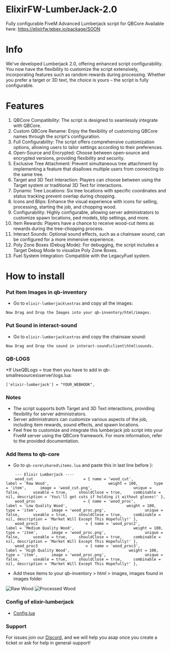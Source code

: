 # ElixirFW-LumberJack-2.0
Fully configurable FiveM Advanced Lumberjack script for QBCore
Available here: https://elixirfw.tebex.io/package/SOON

# Info
We've developed Lumberjack 2.0, offering enhanced script configurability. You now have the flexibility to customize the script extensively, incorporating features such as random rewards during processing. Whether you prefer a target or 3D text, the choice is yours – the script is fully configurable.

# Features
1. QBCore Compatibility: The script is designed to seamlessly integrate with QBCore.
2. Custom QBCore Rename: Enjoy the flexibility of customizing QBCore names through the script's configuration.
3. Full Configurability: The script offers comprehensive customization options, allowing users to tailor settings according to their preferences.
4. Open-Source and Encrypted: Choose between open-source and encrypted versions, providing flexibility and security.
5. Exclusive Tree Attachment: Prevent simultaneous tree attachment by implementing a feature that disallows multiple users from connecting to the same tree.
6. Target and 3D Text Interaction: Players can choose between using the Target system or traditional 3D Text for interactions.
7. Dynamic Tree Locations: Six tree locations with specific coordinates and status tracking prevent overlap during chopping.
8. Icons and Blips: Enhance the visual experience with icons for selling, processing, starting the job, and chopping wood.
9. Configurability: Highly configurable, allowing server administrators to customize spawn locations, ped models, blip settings, and more.
10. Item Rewards: Players have a chance to receive wood-cut items as rewards during the tree-chopping process.
11. Interact Sounds: Optional sound effects, such as a chainsaw sound, can be configured for a more immersive experience.
12. Poly Zone Boxes (Debug Mode): For debugging, the script includes a Target Debug Mode to visualize Poly Zone Boxes.
13. Fuel System Integration: Compatible with the LegacyFuel system.

# How to install
### Put Item Images in qb-inventory
* Go to ``elixir-lumberjack\extras`` and copy all the images:
```
Now Drag and Drop the Images into your qb-inventory/html/images.
```

### Put Sound in interact-sound
* Go to ``elixir-lumberjack\extras`` and copy the chainsaw sound:
```
Now Drag and Drop the sound in interact-sound\client\html\sounds.
```

### QB-LOGS
*If UseQBLogs = true then you have to add in qb-smallresources\server\logs.lua:
```
['elixir-lumberjack'] = "YOUR_WEBHOOK",
```

### Notes
- The script supports both Target and 3D Text interactions, providing flexibility for server administrators.
- Server administrators can customize various aspects of the job, including item rewards, sound effects, and spawn locations.
- Feel free to customize and integrate this lumberjack job script into your FiveM server using the QBCore framework. For more information, refer to the provided documentation.

### Add Items to qb-core
* Go to ``qb-core\shared\items.lua`` and paste this in last line before }:
```
    --- Elixir Lumberjack ----
    wood_cut                      = { name = 'wood_cut',                      label = 'Raw Wood',                          weight = 100,       type = 'item',      image = 'wood_cut.png',                  unique = false,      useable = true,     shouldClose = true,     combinable = nil, description = 'You\'ll get cuts if holding it without gloves!' },
    wood_proc                     = { name = 'wood_proc',                     label = 'Low Quality Wood',                          weight = 100,       type = 'item',      image = 'wood_proc.png',                 unique = false,      useable = true,     shouldClose = true,     combinable = nil, description = 'Market Will Except This Hopefully!' },
    wood_proc2                     = { name = 'wood_proc2',                     label = 'Medium Quality Wood',                          weight = 100,       type = 'item',      image = 'wood_proc.png',                 unique = false,      useable = true,     shouldClose = true,     combinable = nil, description = 'Market Will Except This Hopefully!' },
    wood_proc3                     = { name = 'wood_proc3',                     label = 'High Quality Wood',                          weight = 100,       type = 'item',      image = 'wood_proc.png',                 unique = false,      useable = true,     shouldClose = true,     combinable = nil, description = 'Market Will Except This Hopefully!' },
```
* Add these items to your qb-inventory > html > images, images found in images folder 

![Raw Wood](https://cdn.discordapp.com/attachments/627417439566561290/1177372559474425937/wood_cut.png) 
![Processed Wood](https://cdn.discordapp.com/attachments/627417439566561290/1177372559851933756/wood_proc.png)

### Config of elixir-lumberjack
* [Config.lua](https://github.com/elixirfw/ElixirFW-LumberJack-2.0/blob/main/config.lua)

### Support
For issues join our [Discord](https://discord.gg/xfwUFXFpNR), and we will help you asap once you create a ticket or ask for help in general-support!
